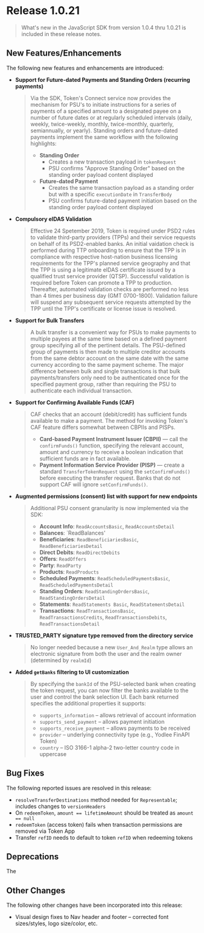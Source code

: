 # Release 1.0.21
  > What's new in the JavaScript SDK from version 1.0.4 thru 1.0.21 is included in these release notes.

## New Features/Enhancements
The following new features and enhancements are introduced:

- **Support for Future-dated Payments and Standing Orders (recurring payments)**
  > Via the SDK, Token's Connect service now provides the mechanism for PSU's to initiate instructions for a series of payments of a specified amount to a designated payee on a number of future dates or at regularly scheduled intervals (daily, weekly, twice-weekly, monthly, twice-monthly, quarterly, semiannually, or yearly). Standing orders and future-dated payments implement the same workflow with the following highlights:
  > - **Standing Order**
  >   - Creates a new transaction payload in `tokenRequest`
  >   - PSU confirms "Approve Standing Order" based on the standing order payload content displayed
  > - **Future-dated Payment**
  >   - Creates the same transaction payload as a standing order but with a specific `executionDate` in `TransferBody` 
  >   - PSU confirms future-dated payment initiation based on the standing order payload content displayed
   
- **Compulsory eIDAS Validation**
  > Effective 24 Spetember 2019, Token is required under PSD2 rules to validate third-party providers (TPPs) and their service requests on behalf of its PSD2-enabled banks. An initial vaidation check is performed during TTP onboarding to ensure that the TPP is in compliance with respective host-nation business licensing requirements for the TPP's planned service geography and that the TPP is using a legitimate eIDAS certificate issued by a qualified trust service provider (QTSP). Successful validation is required before Token can promote a TPP to production. Thereafter, automated validation checks are performed no less than 4 times per business day (GMT 0700-1800). Validation failure will suspend any subsequent service requests attempted by the TPP until the TPP's certificate or license issue is resolved.
  
- **Support for Bulk Transfers**
  > A bulk transfer is a convenient way for PSUs to make payments to multiple payees at the same time based on a defined payment group specifying all of the pertinent details. The PSU-defined group of payments is then made to multiple creditor accounts from the same debtor account on the same date with the same currency according to the same payment scheme.
  > The major difference between bulk and single transactions is that bulk payments/transfers only need to be authenticated once for the specified payment group, rather than requiring the PSU to authenticate each individual transaction. 
  
- **Support for Confirming Available Funds (CAF)**
  > CAF checks that an account (debit/credit) has sufficient funds available to make a payment. The method for invoking Token's CAF feature differs somewhat between CBPIIs and PISPs.
  > - **Card-based Payment Instrument Issuer (CBPII)** — call the `confirmFunds()` function, specifying the relevant account, amount and currency to receive a boolean indication that sufficient funds are in fact available.
  > - **Payment Information Service Provider (PISP)** — create a standard `TransferTokenRequest` using the `setConfirmFunds()`  before executing the transfer request. Banks that do not support CAF will ignore `setConfirmFunds()`. 
  
- **Augmented permissions (consent) list with support for new endpoints**
  > Additional PSU consent granularity is now implemented via the SDK:
  > - **Account Info**: `ReadAccountsBasic`, `ReadAccountsDetail`
  > - **Balances**: `ReadBalances'
  > - **Beneficiaries**: `ReadBeneficiariesBasic`, `ReadBeneficiariesDetail`
  > - **Direct Debits**: `ReadDirectDebits`
  > - **Offers**: `ReadOffers`
  > - **Party**: `ReadParty`
  > - **Products**: `ReadProducts`
  > - **Scheduled Payments**: `ReadScheduledPaymentsBasic`, `ReadScheduledPaymentsDetail`
  > - **Standing Orders**: `ReadStandingOrdersBasic`, `ReadStandingOrdersDetail`
  > - **Statements**: `ReadStatements Basic`, `ReadStatementsDetail`
  > - **Transactions**: `ReadTransactionsBasic`, `ReadTransactionsCredits`, `ReadTransactionsDebits`, `ReadTransactionsDetail`
  
- **TRUSTED_PARTY signature type removed from the directory service**
  > No longer needed because a new `User_And_Realm` type allows an electronic signature from both the user and the realm owner (determined by `realmId`)
    
- **Added `getBanks` filtering to UI customization**
  > By specifying the `bankId` of the PSU-selected bank when creating the token request, you can now filter the banks available to the user and control the bank selection UI. Each bank returned specifies the additional properties it supports:
  >  - `supports_information` – allows retrieval of account information
  >  - `supports_send_payment` – allows payment initiation
  >  - `supports_receive_payment` – allows payments to be received
  >  - `provider` – underlying connectivity type (e.g., Yodlee FinAPI Token)
  >  - `country` – ISO 3166-1 alpha-2 two-letter country code in uppercase
  
## Bug Fixes
The following reported issues are resolved in this release:

  - `resolveTransferDestinations` method needed for `Representable`; includes changes to `versionHeaders`
  - On `redeemToken`,  `amount == lifetimeAmount` should be treated as `amount == null`
  - `redeemToken` (access token) fails when transaction permissions are removed via Token App
  - Transfer `refID` needs to default to token `refID` when redeeming tokens
  
## Deprecations
The
  
## Other Changes
The following other changes have been incorporated into this release:
  - Visual design fixes to Nav header and footer – corrected font sizes/styles, logo size/color, etc.
  
